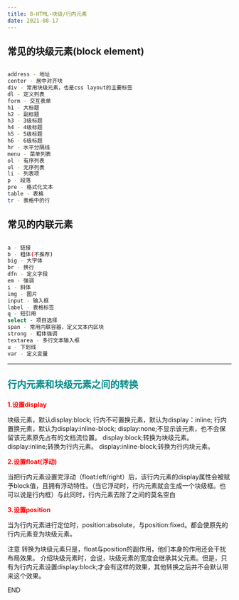 ```yaml
---
title: 8-HTML-块级/行内元素
date: 2021-08-17
---
```


## 常见的块级元素(block element)

``` bash

address - 地址
center - 居中对齐块
div - 常用块级元素，也是css layout的主要标签
dl - 定义列表
form - 交互表单
h1 - 大标题
h2 - 副标题
h3 - 3级标题
h4 - 4级标题
h5 - 5级标题
h6 - 6级标题
hr - 水平分隔线
menu - 菜单列表
ol - 有序列表
ul - 无序列表
li - 列表项
p - 段落
pre - 格式化文本
table - 表格
tr - 表格中的行

```

## 常见的内联元素

``` bash

a - 链接
b - 粗体(不推荐)
big - 大字体
br - 换行
dfn - 定义字段
em - 强调
i - 斜体
img - 图片
input - 输入框
label - 表格标签
q - 短引用
select - 项目选择
span - 常用内联容器，定义文本内区块
strong - 粗体强调
textarea - 多行文本输入框
u - 下划线
var - 定义变量

```

---

## <p style="color: darkcyan">行内元素和块级元素之间的转换</p>

**<p style="color: red">1.设置display</p>**

块级元素，默认display:block;
行内不可置换元素，默认为display：inline;
行内置换元素，默认为display:inline-block;
display:none;不显示该元素，也不会保留该元素原先占有的文档流位置。
display:block;转换为块级元素。
display:inline;转换为行内元素。
display:inline-block;转换为行内块元素。

**<p style="color: red">2.设置float(浮动)</p>**

当把行内元素设置完浮动（float:left/right）后，该行内元素的display属性会被赋予block值，且拥有浮动特性。（当它浮动时，行内元素就会生成一个块级框。也可以说是行内框）与此同时，行内元素去除了之间的莫名空白

**<p style="color: red">3.设置position</p>**

当为行内元素进行定位时，position:absolute，与position:fixed。都会使原先的行内元素变为块级元素。

注意
转换为块级元素只是，float与position的副作用，他们本身的作用还会干扰布局效果。
介绍块级元素时，会说，块级元素的宽度会继承其父元素。但是，只有为行内元素设置display:block;才会有这样的效果，其他转换之后并不会默认带来这个效果。

END